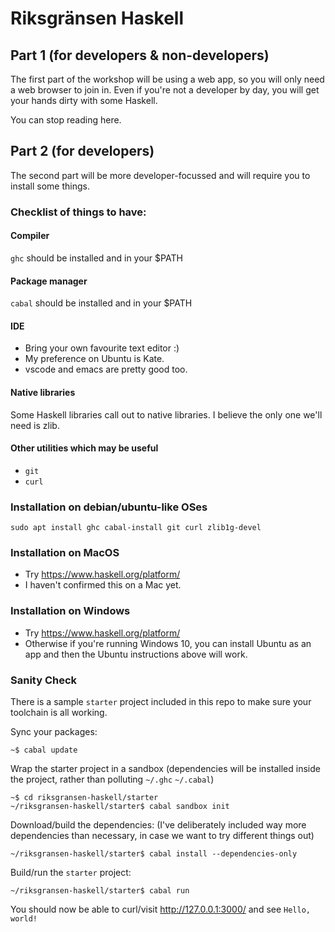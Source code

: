 # Riksgränsen Haskell

## Part 1 (for developers & non-developers)

The first part of the workshop will be using a web app, so you will only need a web browser to join in.  Even if you're not a developer by day, you will get your hands dirty with some Haskell.

You can stop reading here.

## Part 2 (for developers)

The second part will be more developer-focussed and will require you to install some things.

### Checklist of things to have:
#### Compiler
`ghc` should be installed and in your $PATH

#### Package manager
`cabal` should be installed and in your $PATH

#### IDE
* Bring your own favourite text editor :)
* My preference on Ubuntu is Kate.
* vscode and emacs are pretty good too.

#### Native libraries
Some Haskell libraries call out to native libraries.  I believe the only one we'll need is zlib.

#### Other utilities which may be useful
* `git`
* `curl`

### Installation on debian/ubuntu-like OSes
```sudo apt install ghc cabal-install git curl zlib1g-devel```

### Installation on MacOS
* Try https://www.haskell.org/platform/
* I haven't confirmed this on a Mac yet.

### Installation on Windows
* Try https://www.haskell.org/platform/
* Otherwise if you're running Windows 10, you can install Ubuntu as an app and then the Ubuntu instructions above will work.

### Sanity Check

There is a sample `starter` project included in this repo to make sure your toolchain is all working.

Sync your packages:
```
~$ cabal update
```

Wrap the starter project in a sandbox (dependencies will be installed inside the project, rather than polluting `~/.ghc` `~/.cabal`)
```
~$ cd riksgransen-haskell/starter
~/riksgransen-haskell/starter$ cabal sandbox init
```

Download/build the dependencies:
(I've deliberately included way more dependencies than necessary, in case we want to try different things out)
```
~/riksgransen-haskell/starter$ cabal install --dependencies-only 
```

Build/run the `starter` project:
```
~/riksgransen-haskell/starter$ cabal run
```

You should now be able to curl/visit http://127.0.0.1:3000/ and see
```Hello, world!```






